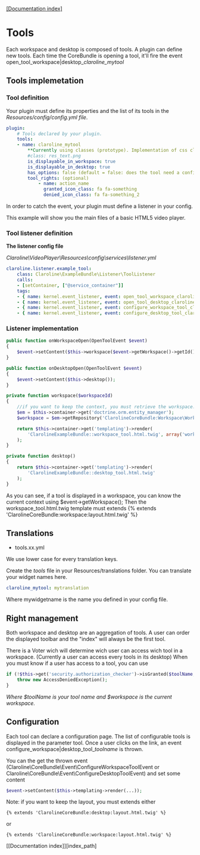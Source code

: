 [[Documentation index]][1]

# Tools

Each workspace and desktop is composed of tools. A plugin can define new tools.
Each time the CoreBundle is opening a tool, it'll fire the event
open_tool_workspace|desktop_*claroline_mytool*

## Tools implemetation

### Tool definition

Your plugin must define its properties and the list of its tools in the *Resources/config/config.yml file*.

```yml
plugin:
    # Tools declared by your plugin.
    tools:
    - name: claroline_mytool
        **Currently using classes (prototype). Implementation of css classes not done yet**
        #class: res_text.png
        is_displayable_in_workspace: true
        is_displayable_in_desktop: true
        has_options: false (default = false: does the tool need a configuration page)
        tool_rights: (optional)
            - name: action_name
              granted_icon_class: fa fa-something
              denied_icon_class: fa fa-something_2
```

In order to catch the event, your plugin must define a listener in your config.

This example will show you the main files of a basic HTML5 video player.

### Tool listener definition

**The listener config file**

*Claroline\VideoPlayer\Resources\config\services\listener.yml*

```yml
claroline.listener.example_tool:
    class: Claroline\ExampleBundle\Listener\ToolListener
    calls:
    - [setContainer, ["@service_container"]]
    tags:
    - { name: kernel.event_listener, event: open_tool_workspace_claroline_mytool, method: onWorkspaceOpen }
    - { name: kernel.event_listener, event: open_tool_desktop_claroline_mytool, method: onDesktopOpen }
    - { name: kernel.event_listener, event: configure_workspace_tool_claroline_mytool, method: onWorkspaceConfigure }
    - { name: kernel.event_listener, event: configure_desktop_tool_claroline_mytool, method: onDesktopConfigure }
```

### Listener implementation

```php
public function onWorkspaceOpen(OpenToolEvent $event)
{
    $event->setContent($this->workspace($event->getWorkspace()->getId()));
}

public function onDesktopOpen(OpenToolEvent $event)
{
    $event->setContent($this->desktop());
}

private function workspace($workspaceId)
{
    //if you want to keep the context, you must retrieve the workspace.
    $em = $this->container->get('doctrine.orm.entity_manager');
    $workspace = $em->getRepository('ClarolineCoreBundle:Workspace\Workspace')->find($workspaceId);

    return $this->container->get('templating')->render(
        'ClarolineExampleBundle::workspace_tool.html.twig', array('workspace' => $workspace)
    );
}

private function desktop()
{
    return $this->container->get('templating')->render(
        'ClarolineExampleBundle::desktop_tool.html.twig'
    );
}
```

As you can see, if a tool is displayed in a workspace, you can know the current context
using $event->getWorkspace();
Then the workspace_tool.html.twig template must extends {% extends 'ClarolineCoreBundle:workspace:layout.html.twig' %}

## Translations

* tools.xx.yml

We use lower case for every translation keys.

Create the *tools* file in your Resources/translations folder.
You can translate your widget names here.

```yml
claroline_mytool: mytranslation
```

Where mywidgetname is the name you defined in your config file.

Right management
----------------

Both workspace and desktop are an aggregation of tools.
A user can order the displayed toolbar and the "index" will always be the
first tool.

There is a Voter wich will determine wich user can access wich tool in a workspace.
(Currently a user can access every tools in its desktop)
When you must know if a user has access to a tool, you can use

```php
if (!$this->get('security.authorization_checker')->isGranted($toolName, $workspace)) {
    throw new AccessDeniedException();
}
```

*Where $toolName is your tool name and $workspace is the current workspace.*

Configuration
-------------

Each tool can declare a configuration page. The list of configurable tools is displayed
in the parameter tool.
Once a user clicks on the link, an event configure_workspace|desktop_tool_*toolname* is thrown.

You can the get the thrown event (Claroline\CoreBundle\Event\ConfigureWorkspaceToolEvent
or Claroline\CoreBundle\Event\ConfigureDesktopToolEvent) and set some content

```php
$event->setContent($this->templating->render(...));
```

Note: if you want to keep the layout, you must extends either

```html+jinja
{% extends 'ClarolineCoreBundle:desktop:layout.html.twig' %}
```

or

```html+jinja
{% extends 'ClarolineCoreBundle:workspace:layout.html.twig' %}
```

[[Documentation index]][index_path]

[1]: ../../index.md
